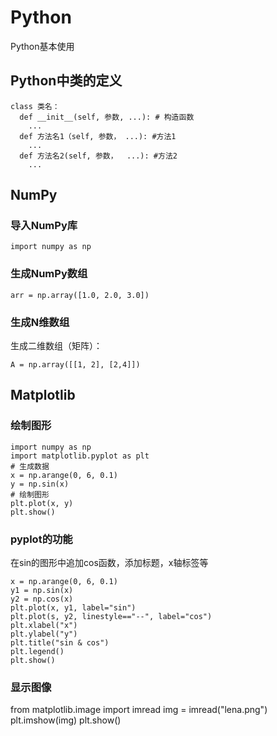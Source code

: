 # Python
Python基本使用

## Python中类的定义
```
class 类名：
  def __init__(self, 参数, ...): # 构造函数
    ...
  def 方法名1（self, 参数， ...): #方法1
    ...
  def 方法名2(self, 参数，  ...): #方法2
    ...
```

## NumPy
### 导入NumPy库
```
import numpy as np
```
### 生成NumPy数组
```
arr = np.array([1.0, 2.0, 3.0])
```
### 生成N维数组
生成二维数组（矩阵）：
```
A = np.array([[1, 2], [2,4]])

```
## Matplotlib
### 绘制图形
```
import numpy as np
import matplotlib.pyplot as plt
# 生成数据
x = np.arange(0, 6, 0.1)
y = np.sin(x)
# 绘制图形
plt.plot(x, y)
plt.show()
```
### pyplot的功能
在sin的图形中追加cos函数，添加标题，x轴标签等
```
x = np.arange(0, 6, 0.1)
y1 = np.sin(x)
y2 = np.cos(x)
plt.plot(x, y1, label="sin")
plt.plot(s, y2, linestyle=="--", label="cos")
plt.xlabel("x")
plt.ylabel("y")
plt.title("sin & cos")
plt.legend()
plt.show()
```

### 显示图像
from matplotlib.image import imread
img = imread("lena.png")
plt.imshow(img)
plt.show()
